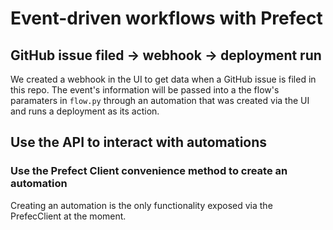 # Event-driven workflows with Prefect


## GitHub issue filed -> webhook -> deployment run 

We created a webhook in the UI to get data when a GitHub issue is filed in this repo. 
The event's information will be passed into a the flow's paramaters in `flow.py` through an automation that was created via the UI and runs a deployment as its action.

## Use the API to interact with automations

### Use the Prefect Client convenience method to create an automation

Creating an automation is the only functionality exposed via the PrefecClient at the moment.
